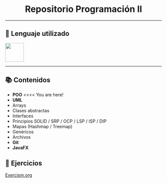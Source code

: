 <h1 align="center"> Repositorio Programación II</h1>

---

<h2>🔧 Lenguaje utilizado</h2>

<p>
  <a href="https://skillicons.dev">
    <img src="https://skillicons.dev/icons?i=java&theme=dark" height="60" width="60"/>
  </a>
</p>

---

<h2>📚 Contenidos</h2>


- **POO** <<<< You are here!
- **UML**
- Arrays
- Clases abstractas
- Interfaces
- Principios SOLID / SRP / OCP / LSP / ISP / DIP
- Mapas (Hashmap / Treemap)
- Genéricos
- Archivos
- **Git**
- **JavaFX**

<h2>📖 Ejercicios</h2>

<a href="https://exercism.org/tracks/java">Exercism.org</a>
